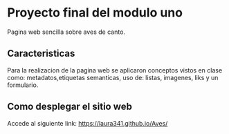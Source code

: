 # Proyecto final del modulo uno

Pagina web sencilla sobre aves de canto. 

## Caracteristicas
Para la realizacion de la pagina web se aplicaron conceptos vistos en clase como: metadatos,etiquetas semanticas, uso de: listas, imagenes, liks y un formulario.

## Como desplegar el sitio web
Accede al siguiente link:
https://laura341.github.io/Aves/
